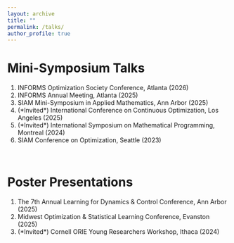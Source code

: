 ```yaml
---
layout: archive
title: ""
permalink: /talks/
author_profile: true
---
```


Mini-Symposium Talks
======

1. INFORMS Optimization Society Conference, Atlanta (2026)
2. INFORMS Annual Meeting, Atlanta (2025)
3. SIAM Mini-Symposium in Applied Mathematics, Ann Arbor (2025)
4. (\*Invited\*) International Conference on Continuous Optimization, Los Angeles (2025)
5. (\*Invited\*) International Symposium on Mathematical Programming, Montreal (2024)
6. SIAM Conference on Optimization, Seattle (2023)

<br>

Poster Presentations
======

1. The 7th Annual Learning for Dynamics & Control Conference, Ann Arbor (2025)
2. Midwest Optimization & Statistical Learning Conference, Evanston (2025)
3. (\*Invited\*) Cornell ORIE Young Researchers Workshop, Ithaca (2024)
